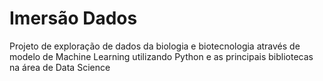 # Imersão Dados
Projeto de exploração de dados da biologia e biotecnologia através de modelo de Machine Learning utilizando Python e as principais bibliotecas na área de Data Science
